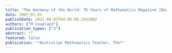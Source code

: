 ```yaml
---
title: "The Harmony of the World: 75 Years of Mathematics Magazine [Book Review]"
date: 2007-01-01
publishDate: 2021-08-03T04:08:08.254190Z
authors: ["M Coupland"]
publication_types: ["2"]
abstract: ""
featured: false
publication: "*Australian Mathematics Teacher, The*"
---
```


